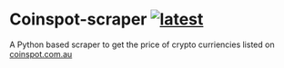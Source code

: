# **Coinspot-scraper** [![latest](https://img.shields.io/badge/latest-v0.1.1-brightgreen.svg)](https://github.com/rohan-bhatia/coinspot-scraper/releases)
A Python based scraper to get the price of crypto curriencies listed on [coinspot.com.au](https://www.coinspot.com.au?affiliate=9NU13)

